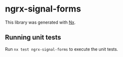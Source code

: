 # ngrx-signal-forms

This library was generated with [Nx](https://nx.dev).

## Running unit tests

Run `nx test ngrx-signal-forms` to execute the unit tests.
